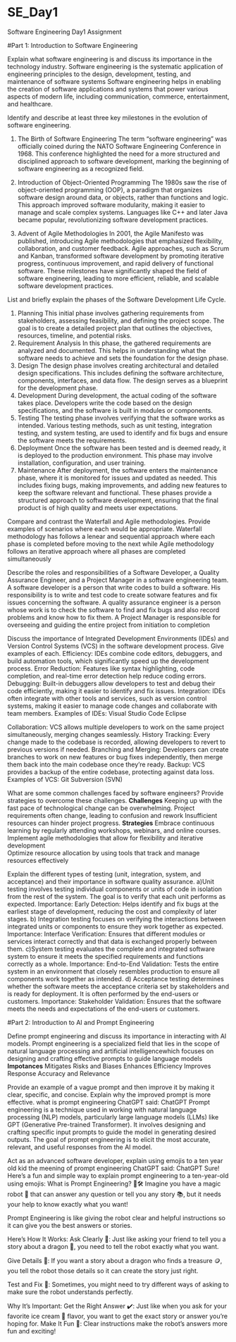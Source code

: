 # SE_Day1
Software Engineering Day1 Assignment

#Part 1: Introduction to Software Engineering

Explain what software engineering is and discuss its importance in the technology industry.
Software engineering is the systematic application of engineering principles to the design, development, testing, and maintenance of software systems
Software engineering helps in enabling the creation of software applications and systems that power various aspects of modern life, including communication, commerce, entertainment, and healthcare.

Identify and describe at least three key milestones in the evolution of software engineering.
1. The Birth of Software Engineering 
The term “software engineering” was officially coined during the NATO Software Engineering Conference in 1968. This conference highlighted the need for a more structured and disciplined approach to software development, marking the beginning of software engineering as a recognized field.

2. Introduction of Object-Oriented Programming 
The 1980s saw the rise of object-oriented programming (OOP), a paradigm that organizes software design around data, or objects, rather than functions and logic. This approach improved software modularity, making it easier to manage and scale complex systems. Languages like C++ and later Java became popular, revolutionizing software development practices.

3. Advent of Agile Methodologies
In 2001, the Agile Manifesto was published, introducing Agile methodologies that emphasized flexibility, collaboration, and customer feedback. Agile approaches, such as Scrum and Kanban, transformed software development by promoting iterative progress, continuous improvement, and rapid delivery of functional software.
These milestones have significantly shaped the field of software engineering, leading to more efficient, reliable, and scalable software development practices.

List and briefly explain the phases of the Software Development Life Cycle.
1. Planning
This initial phase involves gathering requirements from stakeholders, assessing feasibility, and defining the project scope. The goal is to create a detailed project plan that outlines the objectives, resources, timeline, and potential risks.
2. Requirement Analysis
In this phase, the gathered requirements are analyzed and documented. This helps in understanding what the software needs to achieve and sets the foundation for the design phase.
3. Design
The design phase involves creating architectural and detailed design specifications. This includes defining the software architecture, components, interfaces, and data flow. The design serves as a blueprint for the development phase.
4. Development
During development, the actual coding of the software takes place. Developers write the code based on the design specifications, and the software is built in modules or components.
5. Testing
The testing phase involves verifying that the software works as intended. Various testing methods, such as unit testing, integration testing, and system testing, are used to identify and fix bugs and ensure the software meets the requirements.
6. Deployment
Once the software has been tested and is deemed ready, it is deployed to the production environment. This phase may involve installation, configuration, and user training.
7. Maintenance
After deployment, the software enters the maintenance phase, where it is monitored for issues and updated as needed. This includes fixing bugs, making improvements, and adding new features to keep the software relevant and functional.
These phases provide a structured approach to software development, ensuring that the final product is of high quality and meets user expectations.

Compare and contrast the Waterfall and Agile methodologies. Provide examples of scenarios where each would be appropriate.
Waterfall methodology has follows a lenear and sequential approach where each phase is completed before moving to the next while Agile methodology follows an iterative approach where all phases are completed simultaneously

Describe the roles and responsibilities of a Software Developer, a Quality Assurance Engineer, and a Project Manager in a software engineering team.
A software developer is a person that write codes to build a software. His responsibility is to write and test code to create sotware features and fix issues concerning the software.
A quality assurance engineer is a person whose work is to check the software to find and fix bugs and also record problems and know how to fix them. 
A Project Manager is responsible for overseeing and guiding the entire project from initiation to completion

Discuss the importance of Integrated Development Environments (IDEs) and Version Control Systems (VCS) in the software development process. Give examples of each.
Efficiency: IDEs combine code editors, debuggers, and build automation tools, which significantly speed up the development process.
Error Reduction: Features like syntax highlighting, code completion, and real-time error detection help reduce coding errors.
Debugging: Built-in debuggers allow developers to test and debug their code efficiently, making it easier to identify and fix issues.
Integration: IDEs often integrate with other tools and services, such as version control systems, making it easier to manage code changes and collaborate with team members.
Examples of IDEs:
Visual Studio Code
Eclipse


Collaboration: VCS allows multiple developers to work on the same project simultaneously, merging changes seamlessly.
History Tracking: Every change made to the codebase is recorded, allowing developers to revert to previous versions if needed.
Branching and Merging: Developers can create branches to work on new features or bug fixes independently, then merge them back into the main codebase once they’re ready.
Backup: VCS provides a backup of the entire codebase, protecting against data loss.
Examples of VCS:
Git
Subversion (SVN)

What are some common challenges faced by software engineers? Provide strategies to overcome these challenges.
**Challenges**
Keeping up with the fast pace of technological change can be overwhelming.
Project requirements often change, leading to confusion and rework
Insufficient resources can hinder project progress.
**Strategies**
Embrace continuous learning by regularly attending workshops, webinars, and online courses. 
Implement agile methodologies that allow for flexibility and iterative development\
Optimize resource allocation by using tools that track and manage resources effectively

Explain the different types of testing (unit, integration, system, and acceptance) and their importance in software quality assurance.
a)Unit testing involves testing individual components or units of code in isolation from the rest of the system. The goal is to verify that each unit performs as expected.
Importance:
Early Detection: Helps identify and fix bugs at the earliest stage of development, reducing the cost and complexity of later stages.
b) Integration testing focuses on verifying the interactions between integrated units or components to ensure they work together as expected.
Importance:
Interface Verification: Ensures that different modules or services interact correctly and that data is exchanged properly between them.
c)System testing evaluates the complete and integrated software system to ensure it meets the specified requirements and functions correctly as a whole.
Importance:
End-to-End Validation: Tests the entire system in an environment that closely resembles production to ensure all components work together as intended.
d) Acceptance testing determines whether the software meets the acceptance criteria set by stakeholders and is ready for deployment. It is often performed by the end-users or customers.
Importance:
Stakeholder Validation: Ensures that the software meets the needs and expectations of the end-users or customers.


#Part 2: Introduction to AI and Prompt Engineering


Define prompt engineering and discuss its importance in interacting with AI models.
Prompt engineering is a specialized field that lies in the scope of natural language processing and artificial intelligencewhich focuses on designing and crafting effective prompts to guide language models
**Impotances**
Mitigates Risks and Biases
Enhances Efficiency
Improves Response Accuracy and Relevance

Provide an example of a vague prompt and then improve it by making it clear, specific, and concise. Explain why the improved prompt is more effective.
what is prompt engineering
ChatGPT said:
ChatGPT
Prompt engineering is a technique used in working with natural language processing (NLP) models, particularly large language models (LLMs) like GPT (Generative Pre-trained Transformer). It involves designing and crafting specific input prompts to guide the model in generating desired outputs. The goal of prompt engineering is to elicit the most accurate, relevant, and useful responses from the AI model.


Act as an advanced software developer, explain using emojis to a ten year old kid the 
meening of prompt engineering
ChatGPT said:
ChatGPT
Sure! Here’s a fun and simple way to explain prompt engineering to a ten-year-old using emojis:
What is Prompt Engineering? 🤔🛠️
Imagine you have a magic robot 🦾 that can answer any question or tell you any story 📚, but it needs your help to know exactly what you want!

Prompt Engineering is like giving the robot clear and helpful instructions so it can give you the best answers or stories.

Here’s How It Works:
Ask Clearly 🌟: Just like asking your friend to tell you a story about a dragon 🐉, you need to tell the robot exactly what you want.

Give Details 📜: If you want a story about a dragon who finds a treasure 🪙, you tell the robot those details so it can create the story just right.

Test and Fix 🔄: Sometimes, you might need to try different ways of asking to make sure the robot understands perfectly.

Why It’s Important:
Get the Right Answer ✔️: Just like when you ask for your favorite ice cream 🍦 flavor, you want to get the exact story or answer you’re hoping for.
Make It Fun 🎉: Clear instructions make the robot’s answers more fun and exciting!
